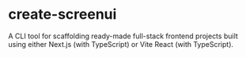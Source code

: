 # create-screenui
A CLI tool for scaffolding ready-made full-stack frontend projects built using either Next.js (with TypeScript) or Vite React (with TypeScript).
